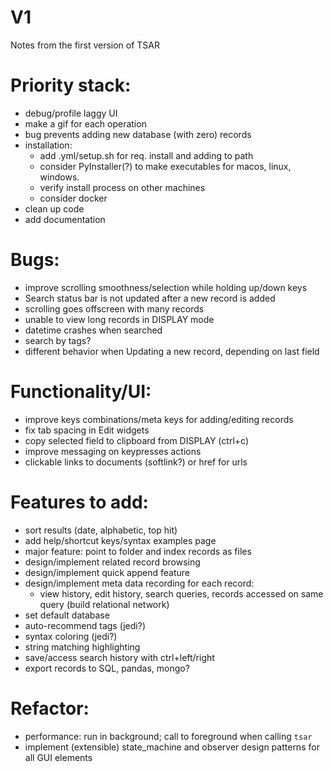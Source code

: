 # V1
Notes from the first version of TSAR

# Priority stack:
- debug/profile laggy UI
- make a gif for each operation
- bug prevents adding new database (with zero) records
- installation:
    - add .yml/setup.sh for req. install and adding to path
    - consider PyInstaller(?) to make executables for macos, linux, windows.
    - verify install process on other machines
    - consider docker
- clean up code
- add documentation

# Bugs:
- improve scrolling smoothness/selection while holding up/down keys
- Search status bar is not updated after a new record is added
- scrolling goes offscreen with many records
- unable to view long records in DISPLAY mode
- datetime crashes when searched
- search by tags?
- different behavior when Updating a new record, depending on last field

# Functionality/UI:
- improve keys combinations/meta keys for adding/editing records
- fix tab spacing in Edit widgets
- copy selected field to clipboard from DISPLAY (ctrl+c)
- improve messaging on keypresses actions
- clickable links to documents (softlink?) or href for urls

# Features to add:
- sort results (date, alphabetic, top hit)
- add help/shortcut keys/syntax examples page
- major feature: point to folder and index records as files
- design/implement related record browsing
- design/implement quick append feature
- design/implement meta data recording for each record: 
    - view history, edit history, search queries, records accessed on same query (build relational network)
- set default database
- auto-recommend tags (jedi?)
- syntax coloring (jedi?)
- string matching highlighting
- save/access search history with ctrl+left/right
- export records to SQL, pandas, mongo?

# Refactor:
- performance: run in background; call to foreground when calling `tsar`
- implement (extensible) state_machine and observer design patterns for all GUI elements
